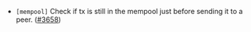 - `[mempool]` Check if tx is still in the mempool just before sending it to a peer.
  ([\#3658](https://github.com/depinnetwork/por-consensus/issues/3658))

